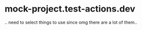 # mock-project.test-actions.dev
.. need to select things to use since omg there are a lot of them.. 
